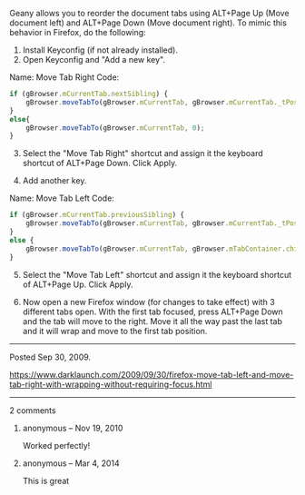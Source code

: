 Geany allows you to reorder the document tabs using ALT+Page Up (Move document left) and ALT+Page Down (Move document right). To mimic this behavior in Firefox, do the following:

1. Install Keyconfig (if not already installed).
2. Open Keyconfig and "Add a new key".

Name: Move Tab Right
Code:
```javascript
if (gBrowser.mCurrentTab.nextSibling) {
    gBrowser.moveTabTo(gBrowser.mCurrentTab, gBrowser.mCurrentTab._tPos + 1);
}
else{
    gBrowser.moveTabTo(gBrowser.mCurrentTab, 0);
}
```

3. Select the "Move Tab Right" shortcut and assign it the keyboard shortcut of ALT+Page Down. Click Apply.

4. Add another key.

Name: Move Tab Left
Code:
```javascript
if (gBrowser.mCurrentTab.previousSibling) {
    gBrowser.moveTabTo(gBrowser.mCurrentTab, gBrowser.mCurrentTab._tPos - 1);
}
else {
    gBrowser.moveTabTo(gBrowser.mCurrentTab, gBrowser.mTabContainer.childNodes.length - 1);
}
```

5. Select the "Move Tab Left" shortcut and assign it the keyboard shortcut of ALT+Page Up. Click Apply.

4. Now open a new Firefox window (for changes to take effect) with 3 different tabs open. With the first tab focused, press ALT+Page Down and the tab will move to the right. Move it all the way past the last tab and it will wrap and move to the first tab position.

---

Posted Sep 30, 2009.

https://www.darklaunch.com/2009/09/30/firefox-move-tab-left-and-move-tab-right-with-wrapping-without-requiring-focus.html

---

2 comments

<ol>
    <li>
        <div>
            anonymous &ndash; Nov 19, 2010
            <div>
                <p>Worked perfectly!</p>
            </div>
        </div>
    </li>
    <li>
        <div>
            anonymous &ndash; Mar 4, 2014
            <div>
                <p>This is great</p>
            </div>
        </div>
    </li>
</ol>
